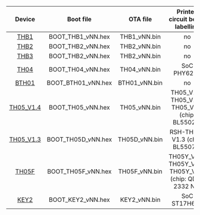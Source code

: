 
| Device | Boot file | OTA file | Printed circuit board labelling |
|:---:|:---:|:---:|:---:|
| [THB1](https://pvvx.github.io/THB1) | BOOT_THB1_vNN.hex | THB1_vNN.bin | no |
| [THB2](https://pvvx.github.io/THB2) | BOOT_THB2_vNN.hex | THB2_vNN.bin | no |
| [THB3](https://pvvx.github.io/THB3) | BOOT_THB2_vNN.hex | THB2_vNN.bin | no |
| [TH04](https://pvvx.github.io/TH04) | BOOT_TH04_vNN.hex | TH04_vNN.bin | SoC PHY6252 |
| [BTH01](https://pvvx.github.io/BTH01) | BOOT_BTH01_vNN.hex | BTH01_vNN.bin | no |
| [TH05_V1.4](https://pvvx.github.io/TH-05) | BOOT_TH05_vNN.hex | TH05_vNN.bin | TH05_V1.4, TH05_V1.5, TH05_V1.6 (chip: BL55028) |
| [TH05_V1.3](https://pvvx.github.io/TH05-v1.3) | BOOT_TH05D_vNN.hex | TH05D_vNN.bin | RSH-TH05-V1.3 (chip: BL55072) |
| [TH05F](https://pvvx.github.io/TH05F) | BOOT_TH05F_vNN.hex | TH05F_vNN.bin | TH05Y_V1.1, TH05Y_V1.2, TH05Y_V3.1 (chip: QD01 2332 NT) |
| [KEY2](https://pvvx.github.io/iSearching) | BOOT_KEY2_vNN.hex | KEY2_vNN.bin | SoC ST17H66B |
